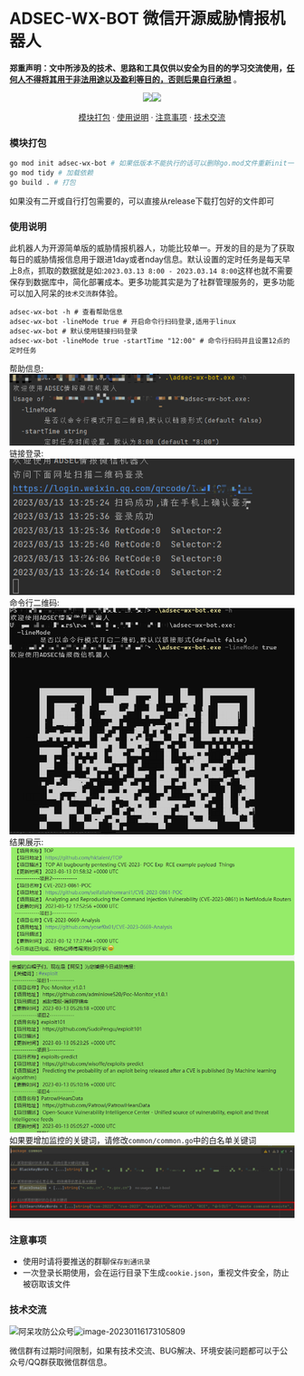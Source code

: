 # ADSEC-WX-BOT 微信开源威胁情报机器人
**郑重声明：文中所涉及的技术、思路和工具仅供以安全为目的的学习交流使用，<u>任何人不得将其用于非法用途以及盈利等目的，否则后果自行承担</u>** 。
<p align="center"><a href="https://opensource.org/licenses/MIT"><img src="https://img.shields.io/badge/license-MIT-_red.svg"></a><a href="https://github.com/z-bool/ADSEC-WX-BOT"><img  src="https://goreportcard.com/badge/github.com/projectdiscovery/httpx"></a></p>

<p align="center"><a href="#install">模块打包</a> · <a href="#tall">使用说明</a> · <a href="#notice">注意事项</a> · <a href="#communicate">技术交流</a></p>

<div id="install"></div>

### 模块打包

```bash
go mod init adsec-wx-bot # 如果低版本不能执行的话可以删除go.mod文件重新init一下
go mod tidy # 加载依赖
go build . # 打包
```

如果没有二开或自行打包需要的，可以直接从release下载打包好的文件即可

<div id= "tall"></div>

### 使用说明

此机器人为开源简单版的威胁情报机器人，功能比较单一。开发的目的是为了获取每日的威胁情报信息用于跟进1day或者nday信息。默认设置的定时任务是每天早上8点，抓取的数据就是如:`2023.03.13 8:00 - 2023.03.14 8:00`这样也就不需要保存到数据库中，简化部署成本。更多功能其实是为了社群管理服务的，更多功能可以加入阿呆的`技术交流群`体验。

```text
adsec-wx-bot -h # 查看帮助信息
adsec-wx-bot -lineMode true # 开启命令行扫码登录,适用于linux
adsec-wx-bot # 默认使用链接扫码登录
adsec-wx-bot -lineMode true -startTime "12:00" # 命令行扫码并且设置12点的定时任务
```
帮助信息:
![help](./img/img.png)
链接登录:
![链接登录](./img/img1.png)
命令行二维码:
![二维码登录](./img/img3.png)
结果展示:
![结果展示](./img/img2.png)
如果要增加监控的关键词，请修改`common/common.go`中的白名单关键词
![关键词](./img/img4.png)
<div id="notice"></div>

### 注意事项

- 使用时请将要推送的群聊`保存到通讯录`
- 一次登录长期使用，会在运行目录下生成`cookie.json`，重视文件安全，防止被窃取该文件

<div id="communicate"></div>

### 技术交流

<img src="https://cdn.jsdelivr.net/gh/z-bool/images@master/img/qrcode_for_gh_c90beef1e2e7_258.jpg" alt="阿呆攻防公众号" style="zoom:100%;" />![image-20230116173105809](https://cdn.jsdelivr.net/gh/z-bool/images@master/img/image-20230116173105809.png)



微信群有过期时间限制，如果有技术交流、BUG解决、环境安装问题都可以于公众号/QQ群获取微信群信息。